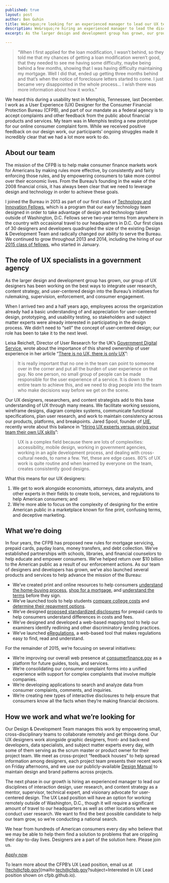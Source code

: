 ```yaml
---
published: true
layout: post
author: Ben Guhin
title: We&rsquo;re looking for an experienced manager to lead our UX team
description: We&rsquo;re hiring an experienced manager to lead the disciplines of interaction design, user research, and content strategy.
excerpt: As the larger design and development group has grown, our group of UX designers has been working on the best ways to integrate user research, content strategy, and user-centered design into the Bureau’s initiatives for rulemaking, supervision, enforcement, and consumer engagement.

---
```


>&ldquo;When I first applied for the loan modification, I wasn’t behind, so they told me that my chances of getting a loan modification weren’t good, that they needed to see me having some difficulty, maybe being behind a few months, showing that I was having difficulty maintaining my mortgage. Well I did that, ended up getting three months behind and that’s when the notice of foreclosure letters started to come. I just became very disappointed in the whole process… I wish there was more information about how it works.&rdquo;

We heard this during a usability test in Memphis, Tennessee, last December. I work as a User Experience (UX) Designer for the Consumer Financial Protection Bureau (CFPB), and part of our mandate as a federal agency is to accept complaints and other feedback from the public about financial products and services. My team was in Memphis testing a new prototype for our online consumer complaint form. While we received positive feedback on our design work, our participants’ ongoing struggles made it incredibly clear that we had a lot more work to do.


## About our team

The mission of the CFPB is to help make consumer finance markets work for Americans by making rules more effective, by consistently and fairly enforcing those rules, and by empowering consumers to take more control over their economic lives. From the Bureau’s founding in the wake of the 2008 financial crisis, it has always been clear that we need to leverage design and technology in order to achieve these goals.

I joined the Bureau in 2013 as part of our first class of [Technology and Innovation Fellows](http://www.consumerfinance.gov/jobs/technology-innovation-fellows/), which is a program that our early technology team designed in order to take advantage of design and technology talent outside of Washington, D.C. Fellows serve two-year terms from anywhere in the country with occasional travel to our headquarters in D.C. Our first class of 30 designers and developers quadrupled the size of the existing Design & Development Team and radically changed our ability to serve the Bureau. We continued to grow throughout 2013 and 2014, including the hiring of our [2015 class of fellows](https://cfpb.github.io/articles/welcome-2015-technology-innovation-fellows/), who started in January.


## The role of UX specialists in a government agency

As the larger design and development group has grown, our group of UX designers has been working on the best ways to integrate user research, content strategy, and user-centered design into the Bureau’s initiatives for rulemaking, supervision, enforcement, and consumer engagement. 

When I arrived two and a half years ago, employees across the organization already had a basic understanding of and appreciation for user-centered design, prototyping, and usability testing, so stakeholders and subject matter experts were already interested in participating in the design process. We didn’t need to &ldquo;sell&rdquo; the concept of user-centered design; our role has been to take it to the next level.

Leisa Reichelt, Director of User Research for the UK’s [Government Digital Service](https://gds.blog.gov.uk/), wrote about the importance of this shared ownership of user experience in her article &ldquo;[There is no UX, there is only UX](http://www.disambiguity.com/there-is-no-ux/)&rdquo;:

>It is really important that no one in the team can point to someone over in the corner and put all the burden of user experience on that guy. No one person, no small group of people can be made responsible for the user experience of a service. It is down to the entire team to achieve this, and we need to drag people into the team who make decisions way before we get on the scene.

Our UX designers, researchers, and content strategists add to this base understanding of UX through many means. We facilitate working sessions, wireframe designs, diagram complex systems, communicate functional specifications, plan user research, and work to maintain consistency across our products, platforms, and breakpoints. Jared Spool, founder of [UIE](http://www.uie.com/), recently wrote about this balance in &ldquo;[Hiring UX experts versus giving your team their own UX skills](https://medium.com/uie-brain-sparks/hiring-ux-experts-versus-giving-your-team-their-own-ux-skills-c1fd9e4e480)&rdquo;:

>UX is a complex field because there are lots of complexities: accessibility, mobile design, working in government agencies, working in an agile development process, and dealing with cross-cultural needs, to name a few. Yet, these are edge cases. 80% of UX work is quite routine and when learned by everyone on the team, creates consistently good designs.

What this means for our UX designers:

1.	We get to work alongside economists, attorneys, data analysts, and other experts in their fields to create tools, services, and regulations to help American consumers; and
2.	We’re more able to focus on the complexity of designing for the entire American public in a marketplace known for fine print, confusing terms, and deceptive marketing.


## What we’re doing 

In four years, the CFPB has proposed new rules for mortgage servicing, prepaid cards, payday loans, money transfers, and debt collection. We’ve established partnerships with schools, libraries, and financial counselors to help educate and empower consumers. We’ve helped return over $10 billion to the American public as a result of our enforcement actions. As our team of designers and developers has grown, we’ve also launched several products and services to help advance the mission of the Bureau:

* We’ve created print and online resources to help consumers [understand the home-buying process](http://www.consumerfinance.gov/owning-a-home/), [shop for a mortgage](http://www.consumerfinance.gov/owning-a-home/explore-rates), and [understand the terms](http://www.consumerfinance.gov/owning-a-home/loan-options) before they sign.
* We’ve launched tools to help students [compare college costs](http://www.consumerfinance.gov/paying-for-college/compare-financial-aid-and-college-cost/) and [determine their repayment options](https://cfpb.github.io/articles/repay-student-debt-feature-revamp/).
* We’ve designed [proposed standardized disclosures](https://cfpb.github.io/articles/designing-prepaid-card-disclosures/) for prepaid cards to help consumers understand differences in costs and fees.
* We’ve designed and developed a web-based mapping tool to help our examiners identify redlining and other discriminatory lending practices.
* We’ve launched [eRegulations](http://www.consumerfinance.gov/eregulations/), a web-based tool that makes regulations easy to find, read and understand.

For the remainder of 2015, we’re focusing on several initiatives:

* We’re improving our overall web presence at [consumerfinance.gov](http://www.consumerfinance.gov/) as a platform for future guides, tools, and services.
* We’re consolidating our consumer complaint forms into a unified experience with support for complex complaints that involve multiple companies.
* We’re developing applications to search and analyze data from consumer complaints, comments, and inquiries.
* We’re creating new types of interactive disclosures to help ensure that consumers know all the facts when they’re making financial decisions.


## How we work and what we’re looking for

Our Design & Development Team manages this work by empowering small, cross-disciplinary teams to collaborate remotely and get things done. Our UX designers work alongside graphic designers, front- and back-end developers, data specialists, and subject matter experts every day, with some of them serving as the scrum master or product owner for their project team. We meet as cross-project &ldquo;feedback houses&rdquo; to help spread information among designers, each project team presents their recent work on Friday afternoons, and we use our publicly-available [Design Manual](https://cfpb.github.io/design-manual/) to maintain design and brand patterns across projects. 

The next phase in our growth is hiring an experienced manager to lead our disciplines of interaction design, user research, and content strategy as a mentor, supervisor, technical expert, and visionary advocate for user-centered design. The UX Lead position will have an option for working remotely outside of Washington, D.C., though it will require a significant amount of travel to our headquarters as well as other locations where we conduct user research. We want to find the best possible candidate to help our team grow, so we’re conducting a national search.

We hear from hundreds of American consumers every day who believe that we may be able to help them find a solution to problems that are crippling their day-to-day lives. Designers are a part of the solution here. Please join us.

[Apply now](https://my.usajobs.gov/GetJob/ViewDetails/417476600).

To learn more about the CFPB’s UX Lead position, email us at [tech@cfpb.gov](mailto:tech@cfpb.gov?subject=Interested in UX Lead position shown on cfpb.github.io).


